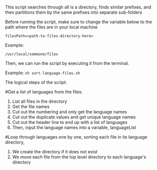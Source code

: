 This script searches through all is a directory, finds similar prefixes, and then partitions them by the same prefixes into separate sub-folders

Before running the script, make sure to change the variable below to the path where the files are in your local machine 

```filesPath=<path-to-files-directory-here>```

Example:

 ```/usr/local/someone/files ```

Then, we can run the script by executing it from the terminal.

Example:
```sh sort-language-files.sh```

The logical steps of the script:

#Get a list of languages from the files:
1. List all files in the directory
2. Get the file names
3. Cut out the numbering and only get the language names
4. Cut out the duplicate values and get unique language names
5. Cut out the header line to end up with a list of languages
6. Then, input the language names into a variable, languageList


#Loop through languages one by one, sorting each file in its language directory,
1. We create the directory if it does not exist
2. We move each file from the top level directory to each language's directory
